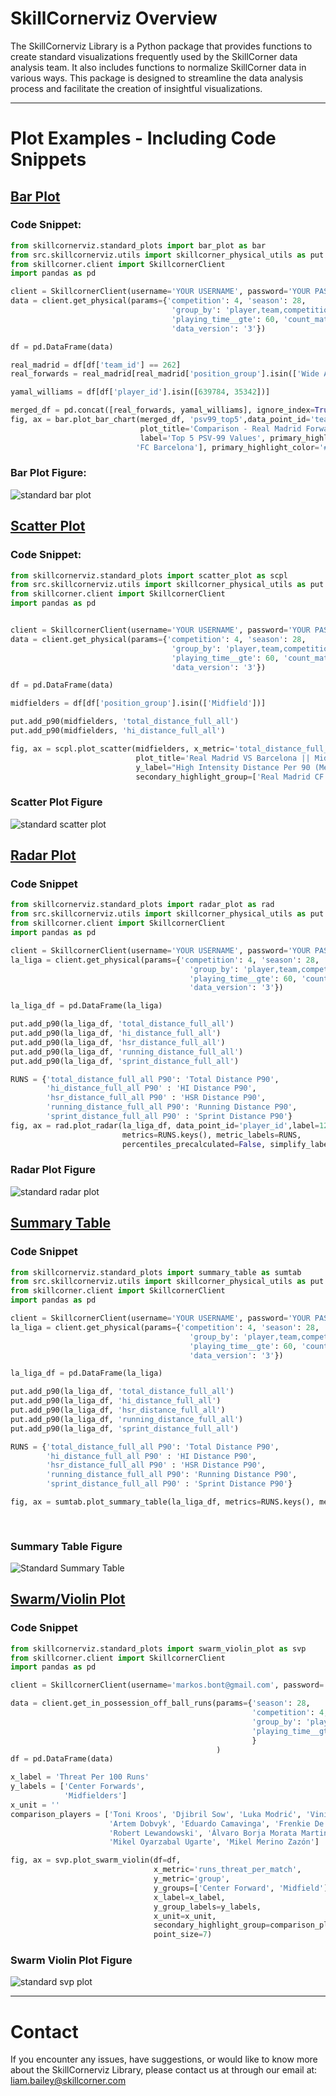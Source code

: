 # SkillCornerviz  Overview
The SkillCornerviz Library is a Python package that provides functions to create standard visualizations
frequently used by the SkillCorner data analysis team. It also includes functions to normalize SkillCorner data
in various ways. This package is designed to streamline the data analysis process and facilitate the creation
of insightful visualizations.

----------------------------------------------------------------------------------------------------------------------------

# Plot Examples - Including Code Snippets
## <u>Bar Plot</u>
### Code Snippet:
```python
from skillcornerviz.standard_plots import bar_plot as bar
from src.skillcornerviz.utils import skillcorner_physical_utils as put
from skillcorner.client import SkillcornerClient
import pandas as pd

client = SkillcornerClient(username='YOUR USERNAME', password='YOUR PASSWORD')
data = client.get_physical(params={'competition': 4, 'season': 28,
                                    'group_by': 'player,team,competition,season,group',
                                    'playing_time__gte': 60, 'count_match__gte':8,
                                    'data_version': '3'})

df = pd.DataFrame(data)

real_madrid = df[df['team_id'] == 262]
real_forwards = real_madrid[real_madrid['position_group'].isin(['Wide Attacker', 'Center Forward'])]

yamal_williams = df[df['player_id'].isin([639784, 35342])]

merged_df = pd.concat([real_forwards, yamal_williams], ignore_index=True)
fig, ax = bar.plot_bar_chart(merged_df, 'psv99_top5',data_point_id='team_name',
                             plot_title='Comparison - Real Madrid Forwards VS Nico Williams & Lamine Yamal',
                             label='Top 5 PSV-99 Values', primary_highlight_group=['Athletic Club de Bilbao',
                            'FC Barcelona'], primary_highlight_color='#17D9BA')
```
### Bar Plot Figure:
![standard bar plot](https://github.com/MarkosBont/skillcorner_library_cleanup/blob/main/example_plots/bar_plot.png)
## <u>Scatter Plot</u>
### Code Snippet:
```python
from skillcornerviz.standard_plots import scatter_plot as scpl
from src.skillcornerviz.utils import skillcorner_physical_utils as put
from skillcorner.client import SkillcornerClient
import pandas as pd


client = SkillcornerClient(username='YOUR USERNAME', password='YOUR PASSWORD')
data = client.get_physical(params={'competition': 4, 'season': 28,
                                    'group_by': 'player,team,competition,season,group',
                                    'playing_time__gte': 60, 'count_match__gte':8,
                                    'data_version': '3'})

df = pd.DataFrame(data)

midfielders = df[df['position_group'].isin(['Midfield'])]

put.add_p90(midfielders, 'total_distance_full_all')
put.add_p90(midfielders, 'hi_distance_full_all')

fig, ax = scpl.plot_scatter(midfielders, x_metric='total_distance_full_all P90',y_metric='hi_distance_full_all P90', data_point_id='team_name',
                            plot_title='Real Madrid VS Barcelona || Midfielders', x_label='Total distance Per 90 (Meters)',
                            y_label="High Intensity Distance Per 90 (Meters)", primary_highlight_group=['FC Barcelona'], primary_highlight_color='#17D9BA',
                            secondary_highlight_group=['Real Madrid CF'], secondary_highlight_color='#9E4DFF')
```
### Scatter Plot Figure
![standard scatter plot](example_plots/scatter_plot.png)

## <u>Radar Plot</u>
### Code Snippet
```python
from skillcornerviz.standard_plots import radar_plot as rad
from src.skillcornerviz.utils import skillcorner_physical_utils as put
from skillcorner.client import SkillcornerClient
import pandas as pd

client = SkillcornerClient(username='YOUR USERNAME', password='YOUR PASSWORD')
la_liga = client.get_physical(params={'competition': 4, 'season': 28,
                                        'group_by': 'player,team,competition,season,group',
                                        'playing_time__gte': 60, 'count_match__gte': 8,
                                        'data_version': '3'})

la_liga_df = pd.DataFrame(la_liga)

put.add_p90(la_liga_df, 'total_distance_full_all')
put.add_p90(la_liga_df, 'hi_distance_full_all')
put.add_p90(la_liga_df, 'hsr_distance_full_all')
put.add_p90(la_liga_df, 'running_distance_full_all')
put.add_p90(la_liga_df, 'sprint_distance_full_all')

RUNS = {'total_distance_full_all P90': 'Total Distance P90',
        'hi_distance_full_all P90' : 'HI Distance P90',
        'hsr_distance_full_all P90' : 'HSR Distance P90',
        'running_distance_full_all P90': 'Running Distance P90',
        'sprint_distance_full_all P90' : 'Sprint Distance P90'}
fig, ax = rad.plot_radar(la_liga_df, data_point_id='player_id',label=12253, plot_title='Average Distances P90 || Vini Jr. 2023/24',
                         metrics=RUNS.keys(), metric_labels=RUNS,
                         percentiles_precalculated=False, simplify_labels=False)
```
### Radar Plot Figure
![standard radar plot](example_plots/radar_plot.png)

## <u>Summary Table</u>
### Code Snippet
```python
from skillcornerviz.standard_plots import summary_table as sumtab
from src.skillcornerviz.utils import skillcorner_physical_utils as put
from skillcorner.client import SkillcornerClient
import pandas as pd

client = SkillcornerClient(username='YOUR USERNAME', password='YOUR PASSWORD')
la_liga = client.get_physical(params={'competition': 4, 'season': 28,
                                        'group_by': 'player,team,competition,season,group',
                                        'playing_time__gte': 60, 'count_match__gte': 8,
                                        'data_version': '3'})

la_liga_df = pd.DataFrame(la_liga)

put.add_p90(la_liga_df, 'total_distance_full_all')
put.add_p90(la_liga_df, 'hi_distance_full_all')
put.add_p90(la_liga_df, 'hsr_distance_full_all')
put.add_p90(la_liga_df, 'running_distance_full_all')
put.add_p90(la_liga_df, 'sprint_distance_full_all')

RUNS = {'total_distance_full_all P90': 'Total Distance P90',
        'hi_distance_full_all P90' : 'HI Distance P90',
        'hsr_distance_full_all P90' : 'HSR Distance P90',
        'running_distance_full_all P90': 'Running Distance P90',
        'sprint_distance_full_all P90' : 'Sprint Distance P90'}

fig, ax = sumtab.plot_summary_table(la_liga_df, metrics=RUNS.keys(), metric_col_names=RUNS.values(), players=['Axel Witsel', 'Francis Coquelin',
                                                                                                     'Sergi Darder Moll', 'Toni Kroos',
                                                                                                     'Djibril Sow'])
```
### Summary Table Figure
![Standard Summary Table](example_plots/summary_table.png)

## <u>Swarm/Violin Plot</u>
### Code Snippet
```python
from skillcornerviz.standard_plots import swarm_violin_plot as svp
from skillcorner.client import SkillcornerClient
import pandas as pd

client = SkillcornerClient(username='markos.bont@gmail.com', password='Marko$12!!')

data = client.get_in_possession_off_ball_runs(params={'season': 28,
                                                      'competition': 4,
                                                      'group_by': 'player,team,competition,season,group',
                                                      'playing_time__gte': 60, 'count_match__gte': 8
                                                      }
                                              )
df = pd.DataFrame(data)

x_label = 'Threat Per 100 Runs'
y_labels = ['Center Forwards',
            'Midfielders']
x_unit = ''
comparison_players = ['Toni Kroos', 'Djibril Sow', 'Luka Modrić', 'Vinícius José Paixão de Oliveira Júnior',
                      'Artem Dobvyk', 'Eduardo Camavinga', 'Frenkie De Jong', 'Jude Bellingham',
                      'Robert Lewandowski', 'Álvaro Borja Morata Martin', 'Gerard Moreno Balaguero',
                      'Mikel Oyarzabal Ugarte', 'Mikel Merino Zazón']

fig, ax = svp.plot_swarm_violin(df=df,
                                x_metric='runs_threat_per_match',
                                y_metric='group',
                                y_groups=['Center Forward', 'Midfield'],
                                x_label=x_label,
                                y_group_labels=y_labels,
                                x_unit=x_unit,
                                secondary_highlight_group=comparison_players,
                                point_size=7)
```
### Swarm Violin Plot Figure
![standard svp plot](example_plots/swarm_violin_plot.png)

----------------------------------------------------------------------------------------------------------------------------

# Contact
If you encounter any issues, have suggestions, or would like to know more about the SkillCornerviz Library,
please contact us at through our email at: liam.bailey@skillcorner.com
